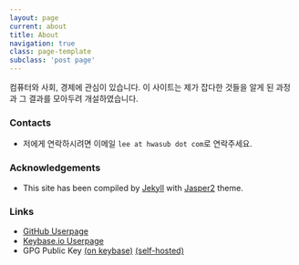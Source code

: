 ```yaml
---
layout: page
current: about
title: About
navigation: true
class: page-template
subclass: 'post page'
---
```


컴퓨터와 사회, 경제에 관심이 있습니다. 이 사이트는 제가 잡다한 것들을 알게 된 과정과 그 결과를 모아두려 개설하였습니다.

### Contacts
 * 저에게 연락하시려면 이메일 `lee at hwasub dot com`로 연락주세요.

### Acknowledgements
 * This site has been compiled by [Jekyll](https://jekyllrb.com/) with [Jasper2](http://jekyllthemes.org/themes/jasper2/) theme.

### Links
 * [GitHub Userpage](https://github.com/hwasub)
 * [Keybase.io Userpage](https://keybase.io/hwasub)
 * GPG Public Key [(on keybase)](https://keybase.io/hwasub/pgp_keys.asc) [(self-hosted)](https://lee.hwasub.com/gpg/hwasublee-pubkey.asc)
